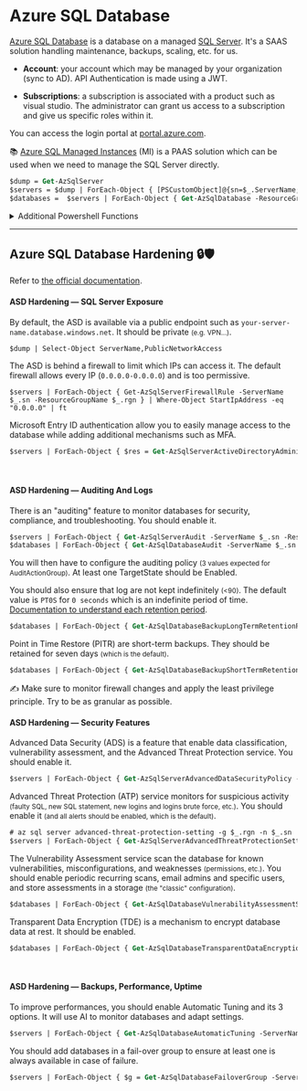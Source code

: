 # Azure SQL Database

<div class="row row-cols-lg-2"><div>

[Azure SQL Database](https://learn.microsoft.com/en-us/azure/azure-sql/database/doc-changes-updates-release-notes-whats-new?view=azuresql) is a database on a managed [SQL Server](/programming-languages/databases/relational/dbms/mssql.md). It's a SAAS solution handling maintenance, backups, scaling, etc. for us.

* **Account**: your account which may be managed by your organization (sync to AD). API Authentication is made using a JWT.

* **Subscriptions**: a subscription is associated with a product such as visual studio. The administrator can grant us access to a subscription and give us specific roles within it.

You can access the login portal at [portal.azure.com](https://portal.azure.com/).

📚 [Azure SQL Managed Instances](https://learn.microsoft.com/en-us/azure/azure-sql/managed-instance/sql-managed-instance-paas-overview?view=azuresql) (MI) is a PAAS solution which can be used when we need to manage the SQL Server directly. 
</div><div>

```ps
$dump = Get-AzSqlServer
$servers = $dump | ForEach-Object { [PSCustomObject]@{sn=$_.ServerName; rgn=$_.ResourceGroupName} }
$databases =  $servers | ForEach-Object { Get-AzSqlDatabase -ResourceGroupName $_.rgn -ServerName $_.sn | Where-Object DatabaseName -ne "master" } | ForEach-Object { [PSCustomObject]@{sn=$_.ServerName; rgn=$_.ResourceGroupName; db=$_.DatabaseName} }
```

<details class="details-n">
<summary>Additional Powershell Functions</summary>

```ps
function Get-AzSqlDatabaseAutomaticTuning {
    param (
        [string]$ResourceGroupName,
        [string]$ServerName
    )
    return (Invoke-RestMethod -Uri "https://management.azure.com/subscriptions/$((Get-AzContext).Subscription.Id)/resourceGroups/$ResourceGroupName/providers/Microsoft.Sql/servers/$ServerName/automaticTuning/current?api-version=2021-11-01" -Method Get -Headers @{Authorization = "Bearer $(Get-AzAccessToken).Token"}) | ConvertFrom-Json
}
```
</details>
</div></div>

<hr class="sep-both">

## Azure SQL Database Hardening 🔒🛡️

Refer to [the official documentation](https://learn.microsoft.com/en-us/azure/azure-sql/database/security-overview?view=azuresql).

<div class="row row-cols-lg-2"><div>

#### ASD Hardening — SQL Server Exposure

By default, the ASD is available via a public endpoint such as `your-server-name.database.windows.net`. It should be private <small>(e.g. VPN...)</small>.

```ps
$dump | Select-Object ServerName,PublicNetworkAccess
```

The ASD is behind a firewall to limit which IPs can access it. The default firewall allows every IP (`0.0.0.0-0.0.0.0`) and is too permissive.

```
$servers | ForEach-Object { Get-AzSqlServerFirewallRule -ServerName $_.sn -ResourceGroupName $_.rgn } | Where-Object StartIpAddress -eq "0.0.0.0" | ft
```

Microsoft Entry ID authentication allow you to easily manage access to the database while adding additional mechanisms such as MFA.

```ps
$servers | ForEach-Object { $res = Get-AzSqlServerActiveDirectoryAdministrator -ServerName $_.sn -ResourceGroupName $_.rgn; [PSCustomObject]@{ServerName=$_.sn; EntraStatus=if ($res) { "Enabled" } else { "Disabled" } } }
```

<br>

#### ASD Hardening — Auditing And Logs

There is an "auditing" feature to monitor databases for security, compliance, and troubleshooting. You should enable it.

```ps
$servers | ForEach-Object { Get-AzSqlServerAudit -ServerName $_.sn -ResourceGroupName $_.rgn | Select-Object ServerName, AuditActionGroup }
$databases | ForEach-Object { Get-AzSqlDatabaseAudit -ServerName $_.sn -ResourceGroupName $_.rgn -DatabaseName $_.db | Select-Object ServerName, AuditActionGroup, RetentionInDays }
```

You will then have to configure the auditing policy <small>(3 values expected for AuditActionGroup)</small>. At least one TargetState should be Enabled.

You should also ensure that log are not kept indefinitely <small>(<90)</small>. The default value is `PT0S` for `0 seconds` which is an indefinite period of time. [Documentation to understand each retention period](https://learn.microsoft.com/en-us/azure/azure-sql/database/long-term-backup-retention-configure?view=azuresql&tabs=portal).

```ps
$databases | ForEach-Object { Get-AzSqlDatabaseBackupLongTermRetentionPolicy -ServerName $_.sn -ResourceGroupName $_.rgn -DatabaseName $_.db | Select-Object ServerName, DatabaseName, WeeklyRetention, MonthlyRetention, YearlyRetention } | ft
```

Point in Time Restore (PITR) are short-term backups. They should be retained for seven days <small>(which is the default)</small>.

```ps
$databases | ForEach-Object { Get-AzSqlDatabaseBackupShortTermRetentionPolicy -ServerName $_.sn -ResourceGroupName $_.rgn -DatabaseName $_.db | Select-Object ServerName, DatabaseName, RetentionDays } | ft
```

✍️ Make sure to monitor firewall changes and apply the least privilege principle. Try to be as granular as possible.
</div><div>

#### ASD Hardening — Security Features

Advanced Data Security (ADS) is a feature that enable data classification, vulnerability assessment, and the Advanced Threat Protection service. You should enable it.

```ps
$servers | ForEach-Object { Get-AzSqlServerAdvancedDataSecurityPolicy -ServerName $_.sn -ResourceGroupName $_.rgn }
```

Advanced Threat Protection (ATP) service monitors for suspicious activity <small>(faulty SQL, new SQL statement, new logins and logins brute force, etc.)</small>. You should enable it <small>(and all alerts should be enabled, which is the default)</small>.

```ps
# az sql server advanced-threat-protection-setting -g $_.rgn -n $_.sn
$servers | ForEach-Object { Get-AzSqlServerAdvancedThreatProtectionSetting -ServerName $_.sn -ResourceGroupName $_.rgn }
```

The Vulnerability Assessment service scan the database for known vulnerabilities, misconfigurations, and weaknesses <small>(permissions, etc.)</small>. You should enable periodic recurring scans, email admins and specific users, and store assessments in a storage <small>(the "classic" configuration)</small>.

```ps
$databases | ForEach-Object { Get-AzSqlDatabaseVulnerabilityAssessmentSetting -ServerName $_.sn -ResourceGroupName $_.rgn -DatabaseName $_.db } | ft
```

Transparent Data Encryption (TDE) is a mechanism to encrypt database data at rest. It should be enabled.

```ps
$databases | ForEach-Object { Get-AzSqlDatabaseTransparentDataEncryption -ServerName $_.sn -ResourceGroupName $_.rgn -DatabaseName $_.db | Select-Object ServerName, DatabaseName, @{Name='TdeStatus'; Expression={$_.State}}} | ft
```

<br>

#### ASD Hardening — Backups, Performance, Uptime

To improve performances, you should enable Automatic Tuning and its 3 options. It will use AI to monitor databases and adapt settings.

```ps
$servers | ForEach-Object { Get-AzSqlDatabaseAutomaticTuning -ServerName $_.sn -ResourceGroupName $_.rgn }
```

You should add databases in a fail-over group to ensure at least one is always available in case of failure.

```ps
$servers | ForEach-Object { $g = Get-AzSqlDatabaseFailoverGroup -ServerName $_.sn -ResourceGroupName $_.rgn; [PSCustomObject]@{ServerName=$_.sn; HasFailoverGroup = $g.Count -ne 0 } }
```
</div></div>